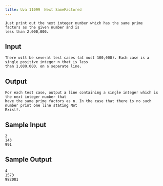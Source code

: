 ```yaml
---
title: Uva 11099  Next SameFactored
---
```



```
Just print out the next integer number which has the same prime factors as the given number and is
less than 2,000,000.
```

## Input

```
There will be several test cases (at most 100,000). Each case is a single positive integer n that is less
than 1,000,000, on a separate line.

```

## Output

```
For each test case, output a line containing a single integer which is the next integer number that
have the same prime factors as n. In the case that there is no such number print one line stating Not
Exist!.

```

## Sample Input

```
2
143
991

```

## Sample Output

```
4
1573
982081
```
